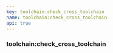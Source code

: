 ```yaml
---
key: toolchain:check_cross_toolchain
name: toolchain:check_cross_toolchain
api: true
---
```


### toolchain:check_cross_toolchain
